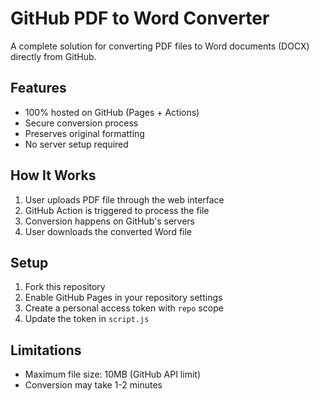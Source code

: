 # GitHub PDF to Word Converter

A complete solution for converting PDF files to Word documents (DOCX) directly from GitHub.

## Features
- 100% hosted on GitHub (Pages + Actions)
- Secure conversion process
- Preserves original formatting
- No server setup required

## How It Works
1. User uploads PDF file through the web interface
2. GitHub Action is triggered to process the file
3. Conversion happens on GitHub's servers
4. User downloads the converted Word file

## Setup
1. Fork this repository
2. Enable GitHub Pages in your repository settings
3. Create a personal access token with `repo` scope
4. Update the token in `script.js`

## Limitations
- Maximum file size: 10MB (GitHub API limit)
- Conversion may take 1-2 minutes

